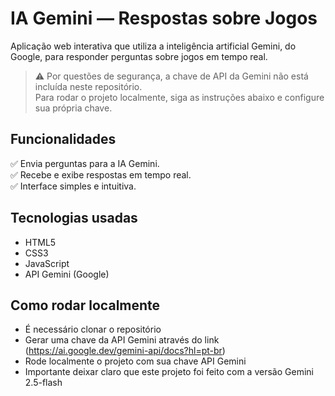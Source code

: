 # IA Gemini — Respostas sobre Jogos

Aplicação web interativa que utiliza a inteligência artificial Gemini, do Google, para responder perguntas sobre jogos em tempo real.

> ⚠️ Por questões de segurança, a chave de API da Gemini não está incluída neste repositório.  
> Para rodar o projeto localmente, siga as instruções abaixo e configure sua própria chave.


## Funcionalidades

✅ Envia perguntas para a IA Gemini.  
✅ Recebe e exibe respostas em tempo real.  
✅ Interface simples e intuitiva.  


## Tecnologias usadas

- HTML5
- CSS3
- JavaScript
- API Gemini (Google)


## Como rodar localmente

- É necessário clonar o repositório
- Gerar uma chave da API Gemini através do link (https://ai.google.dev/gemini-api/docs?hl=pt-br)
- Rode localmente o projeto com sua chave API Gemini
- Importante deixar claro que este projeto foi feito com a versão Gemini 2.5-flash